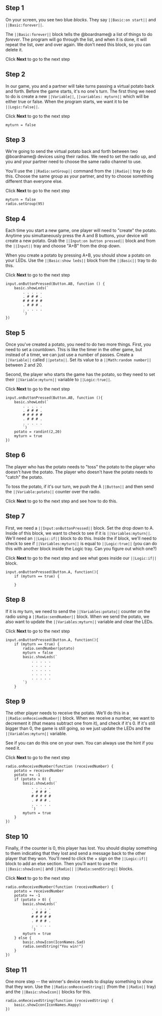## Step 1

On your screen, you see two blue *blocks*. They say ``||Basic:on start||`` and ``||Basic:forever||``.

The ``||Basic:forever||`` block tells the @boardname@ a list of things to do *forever*. The program will go through the 
list, and when it is done, it will repeat the list, over and over again. We don't need this block, so you can delete it.

Click **Next** to go to the next step

## Step 2

In our game, you and a partner will take turns passing a virtual potato back and forth. Before the game starts, it's no 
one's turn. The first thing we need to do is create a new ``||Variable||``, ``||variables: myturn||`` which will be either 
true or false. When the program starts, we want it to be ``||Logic:false||``.

Click **Next** to go to the next step

```blocks
myturn = false
```

## Step 3

We're going to send the virtual potato back and forth between two @boardname@ devices using their radios. We need to set 
the radio up, and you and your partner need to choose the same radio channel to use. 

You'll use the ``||Radio:setGroup||`` command from the ``||Radio||`` tray to do this. Choose the same group as your 
partner, and try to choose something different than everyone else.

Click **Next** to go to the next step


```blocks
myturn = false
radio.setGroup(95)
```

## Step 4

Each time you start a new game, one player will need to "create" the potato. Anytime you simultaneously press the A and B 
buttons, your device will create a new potato. Grab the ``||Input:on button pressed||`` block and from the ``||Input||`` 
tray and choose "A+B" from the drop down.

When you create a potato by pressing A+B, you should show a potato on your LEDs. Use the ``||Basic:show leds||`` block from 
the ``||Basic||`` tray to do this.

Click **Next** to go to the next step


```blocks
input.onButtonPressed(Button.AB, function () {
    basic.showLeds(`
        . . . . .
        . # # # .
        # # # # #
        . # # # .
        . . . . .
        `)
})
```

## Step 5

Once you've created a potato, you need to do two more things. First, you need to set a countdown. This is like the timer in 
the other game, but instead of a timer, we can just use a number of passes. Create a ``||Variable||`` called 
``||potato||``. Set its value to a ``||Math:random number||`` between 2 and 20.

Second, the player who starts the game has the potato, so they need to set their ``||Variable:myturn||`` variable to 
``||Logic:true||``.

Click **Next** to go to the next step


```blocks
input.onButtonPressed(Button.AB, function (){
    basic.showLeds(`
        . . . . .
        . # # # .
        # # # # #
        . # # # .
        . . . . .
        `)
    potato = randint(2,20)
    myturn = true
})
```

## Step 6

The player who has the potato needs to "toss" the potato to the player who doesn't have the potato. The player who doesn't 
have the potato needs to "catch" the potato.

To toss the potato, if it's our turn, we push the A ``||Button||`` and then send the ``||Variable:potato||`` counter over 
the radio.

Click **Next** to go to the next step and see how to do this.

## Step 7

First, we need a ``||Input:onButtonPressed||`` block. Set the drop down to A. Inside of this block, we want to check to see 
if it is ``||Variables:myturn||``. We'll need an ``||Logic:if||`` block to do this. Inside the if block, we'll need to 
check to see if ``||Variables:myturn||`` is equal to ``||Logic:true||`` (you can do this with another block inside the 
Logic tray. Can you figure out which one?)

Click **Next** to go to the next step and see what goes inside our ``||Logic:if||`` block.


```blocks
input.onButtonPressed(Button.A, function(){
    if (myturn == true) {
        
    }
```

## Step 8

If it is my turn, we need to send the ``||Variables:potato||`` counter on the radio using a ``||Radio:sendNumber||`` block. 
When we send the potato, we also want to update the ``||Variables:myturn||`` variable and clear the LEDs.

Click **Next** to go to the next step


```blocks
input.onButtonPressed(Button.A, function(){
    if (myturn == true) {
        radio.sendNumber(potato)
        myturn = false
        basic.showLeds(`
            . . . . .
            . . . . .
            . . . . .
            . . . . .
            . . . . .
        `)
    }
```

## Step 9

The other player needs to receive the potato. We'll do this in a ``||Radio:onReceivedNumber||`` block. When we receive a 
number, we want to decrement it (that means subtract one from it), and check if it's 0. If it's still bigger than 0, the 
game is still going, so we just update the LEDs and the ``||Variables:myturn||`` variable.

See if you can do this one on your own. You can always use the hint if you need it.

Click **Next** to go to the next step


```blocks
radio.onReceivedNumber(function (receivedNumber) {
    potato = receivedNumber
    potato += -1
    if (potato > 0) {
        basic.showLeds(`
            . . . . .
            . # # # .
            # # # # #
            . # # # .
            . . . . .
            `)
        myturn = true
    }
})
```

## Step 10

Finally, if the counter is 0, this player has lost. You should display something to them indicating that they lost and send 
a message back to the other player that they won. You'll need to click the + sign on the ``||Logic:if||`` block to add an 
else section. Then you'll want to use the ``||Basic:showIcon||`` and ``||Radio||`` ``||Radio:sendString||`` blocks.

Click **Next** to go to the next step


```blocks
radio.onReceivedNumber(function (receivedNumber) {
    potato = receivedNumber
    potato += -1
    if (potato > 0) {
        basic.showLeds(`
            . . . . .
            . # # # .
            # # # # #
            . # # # .
            . . . . .
            `)
        myturn = true
    } else {
        basic.showIcon(IconNames.Sad)
        radio.sendString("You win!")
    }
})
```

## Step 11

One more step -- the winner's device needs to display something to show that they won. Use the 
``||Radio:onReceiveString||`` (from the ``||Radio||`` tray) and the  ``||Basic:showIcon||`` blocks for this.

```blocks
radio.onReceivedString(function (receivedString) {
    basic.showIcon(IconNames.Happy)
})
```


